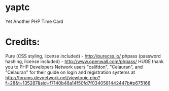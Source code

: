# yaptc
Yet Another PHP Time Card

# Credits:
  Pure (CSS styling, license included) - http://purecss.io/
  phpass (password hashing, license included) - http://www.openwall.com/phpass/
  HUGE thank you to PHP Developers Network users "califdon", "Celauran", and "Celauran" for their guide on login and registration systems at http://forums.devnetwork.net/viewtopic.php?f=28&t=135287&sid=f7140b48a14f50fd7f0340581442447b#p675168

